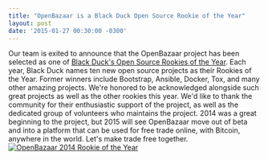 ```yaml
---
title: "OpenBazaar is a Black Duck Open Source Rookie of the Year" 
layout: post
date: '2015-01-27 00:30:00 -0300'
---
```

        
 Our team is exited to announce that the OpenBazaar project has been selected as one of [Black Duck's Open Source Rookies of the Year](Rookie_2014_OpenBazaar.png). Each year, Black Duck names ten new open source projects as their Rookies of the Year. Former winners include Bootstrap, Ansible, Docker, Tox, and many other amazing projects. We're honored to be acknowledged alongside such great projects as well as the other rookies this year. We'd like to thank the community for their enthusiastic support of the project, as well as the dedicated group of volunteers who maintains the project. 2014 was a great beginning to the project, but 2015 will see OpenBazaar move out of beta and into a platform that can be used for free trade online, with Bitcoin, anywhere in the world. Let's make trade free together. [![OpenBazaar 2014 Rookie of the Year](https://blog.openbazaar.org/wp-content/uploads/2015/01/Rookie_2014_OpenBazaar.png)](https://blog.openbazaar.org/wp-content/uploads/2015/01/Rookie_2014_OpenBazaar.png) 